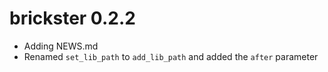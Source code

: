 # brickster 0.2.2

* Adding NEWS.md
* Renamed `set_lib_path` to `add_lib_path` and added the `after` parameter
